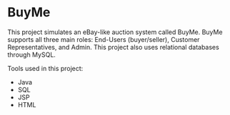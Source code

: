 # BuyMe
This project simulates an eBay-like auction system called BuyMe. BuyMe supports all three main roles: End-Users (buyer/seller), Customer Representatives, and Admin.
This project also uses relational databases through MySQL.

Tools used in this project:
  - Java
  - SQL
  - JSP
  - HTML
